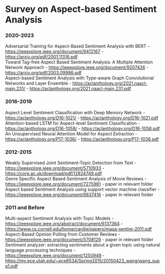 # Survey on Aspect-based Sentiment Analysis

### 2020-2023
Adversarial Training for Aspect-Based Sentiment Analysis with BERT - https://ieeexplore.ieee.org/document/9412167 - https://arxiv.org/pdf/2001.11316.pdf \
Toward Tag-free Aspect Based Sentiment Analysis: A Multiple Attention Network Approach - https://ieeexplore.ieee.org/document/9207426 - https://arxiv.org/pdf/2003.09986.pdf \
Aspect-based Sentiment Analysis with Type-aware Graph Convolutional Networks and Layer Ensemble - https://aclanthology.org/2021.naacl-main.231/ - https://aclanthology.org/2021.naacl-main.231.pdf

### 2016-2019
Aspect Level Sentiment Classification with Deep Memory Network - https://aclanthology.org/D16-1021/ - https://aclanthology.org/D16-1021.pdf \
Attention-based LSTM for Aspect-level Sentiment Classification - https://aclanthology.org/D16-1058/ - https://aclanthology.org/D16-1058.pdf \
An Unsupervised Neural Attention Model for Aspect Extraction - https://aclanthology.org/P17-1036/ - https://aclanthology.org/P17-1036.pdf

### 2012-2015
Weakly Supervised Joint Sentiment-Topic Detection from Text - https://ieeexplore.ieee.org/document/5710933 - https://core.ac.uk/download/pdf/12824749.pdf \
Genre Specific Aspect Based Sentiment Analysis of Movie Reviews - https://ieeexplore.ieee.org/document/7275981 - paper in relevant folder \
Aspect based Sentiment Analysis using support vector machine classifier - https://ieeexplore.ieee.org/document/6637416 - paper in relevant folder

### 2011 and Before
Multi-aspect Sentiment Analysis with Topic Models - https://ieeexplore.ieee.org/abstract/document/6137364 - https://www.cs.cornell.edu/home/cardie/papers/masa-sentire-2011.pdf \
Aspect-Based Opinion Polling from Customer Reviews - https://ieeexplore.ieee.org/document/5708129 - paper in relevant folder \
Sentiment analyzer: extracting sentiments about a given topic using natural language processing techniques - https://ieeexplore.ieee.org/document/1250949 - https://my.ece.utah.edu/~ece6534/Spring2015/20150423_wang/wang_supp1.pdf
